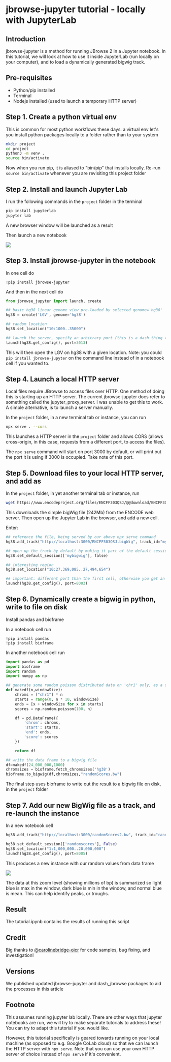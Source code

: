 # jbrowse-jupyter tutorial - locally with JupyterLab

## Introduction

jbrowse-jupyter is a method for running JBrowse 2 in a Jupyter notebook. In this
tutorial, we will look at how to use it inside JupyterLab (run locally on your
computer), and to load a dynamically generated bigwig track.

## Pre-requisites

- Python/pip installed
- Terminal
- Nodejs installed (used to launch a temporary HTTP server)

## Step 1. Create a python virtual env

This is common for most python workflows these days: a virtual env let's you
install python packages locally to a folder rather than to your system

```bash
mkdir project
cd project
python3 -m venv .
source bin/activate
```

Now when you run pip, it is aliased to "bin/pip" that installs locally. Re-run
`source bin/activate` whenever you are revisiting this project folder

## Step 2. Install and launch Jupyter Lab

I run the following commands in the `project` folder in the terminal

```bash
pip install jupyterlab
jupyter lab
```

A new browser window will be launched as a result

Then launch a new notebook

![](img/k1.png)

## Step 3. Install jbrowse-jupyter in the notebook

In one cell do

```
!pip install jbrowse-jupyter
```

And then in the next cell do

```python
from jbrowse_jupyter import launch, create

## basic hg38 linear genome view pre-loaded by selected genome='hg38'
hg38 = create('LGV', genome='hg38')

## random location
hg38.set_location("10:1000..35000")

## launch the server, specify an arbitrary port (this is a dash thing to use a port)
launch(hg38.get_config(), port=3013)
```

This will then open the LGV on hg38 with a given location. Note: you could
`pip install jbrowse-jupyter` on the command line instead of in a notebook cell
if you wanted to.

## Step 4. Launch a local HTTP server

Local files require JBrowse to access files over HTTP. One method of doing this
is starting up an HTTP server. The current jbrowse-jupyter docs refer to
something called the jupyter_proxy_server. I was unable to get this to work. A
simple alternative, is to launch a server manually.

In the `project` folder, in a new terminal tab or instance, you can run

```bash
npx serve . --cors
```

This launches a HTTP server in the `project` folder and allows CORS (allows
cross-origin, in this case, requests from a different port, to access the
files).

The `npx serve` command will start on port 3000 by default, or will print out
the port it is using if 3000 is occupied. Take note of this port.

## Step 5. Download files to your local HTTP server, and add as

In the `project` folder, in yet another terminal tab or instance, run

```bash
wget https://www.encodeproject.org/files/ENCFF303QSJ/@@download/ENCFF303QSJ.bigWig
```

This downloads the simple bigWig file (242Mb) from the ENCODE web server. Then
open up the Jupyter Lab in the browser, and add a new cell.

Enter:

```python
## reference the file, being served by our above npx serve command
hg38.add_track("http://localhost:3000/ENCFF303QSJ.bigWig", track_id="mybigwig", overwrite=true)

## open up the track by default by making it part of the default session
hg38.set_default_session(['mybigwig'], false)

## interesting region
hg38.set_location("10:27,369,085..27,494,654")

## important: different port than the first cell, otherwise you get an error.
launch(hg38.get_config(), port=8003)
```

## Step 6. Dynamically create a bigwig in python, write to file on disk

Install pandas and bioframe

In a notebook cell run

```
!pip install pandas
!pip install bioframe
```

In another notebook cell run

```python
import pandas as pd
import bioframe
import random
import numpy as np

## generate some random poisson distributed data on 'chr1' only, as a data frame
def makedf(n,windowSize):
    chroms = ["chr1"] * n
    starts = range(0, n * 10, windowSize)
    ends = [x + windowSize for x in starts]
    scores = np.random.poisson(100, n)

    df = pd.DataFrame({
        'chrom': chroms,
        'start': starts,
        'end': ends,
        'score': scores
    })

    return df

## write the data frame to a bigwig file
df=makedf(24_000_000,1000)
chromsizes = bioframe.fetch_chromsizes('hg38')
bioframe.to_bigwig(df,chromsizes,"randomScores.bw")
```

The final step uses bioframe to write out the result to a bigwig file on disk,
in the `project` folder

## Step 7. Add our new BigWig file as a track, and re-launch the instance

In a new notebook cell

```python
hg38.add_track("http://localhost:3000/randomScores2.bw", track_id="randomscores", overwrite=True)

hg38.set_default_session(['randomscores'], False)
hg38.set_location("1:1,000,000..20,000,000")
launch(hg38.get_config(), port=8005)
```

This produces a new instance with our random values from data frame

![](img/k2.png)

The data at this zoom level (showing millions of bp) is summarized so light blue
is max in the window, dark blue is min in the window, and normal blue is mean.
This can help identify peaks, or troughs.

## Result

The tutorial.ipynb contains the results of running this script

## Credit

Big thanks to [@carolinebridge-oicr](https://github.com/carolinebridge-oicr) for
code samples, bug fixing, and investigation!

## Versions

We published updated jbrowse-jupyter and dash_jbrowse packages to aid the
processes in this article

## Footnote

This assumes running jupyter lab locally. There are other ways that jupyter
notebooks are run, we will try to make separate tutorials to address these! You
can try to adapt this tutorial if you would like.

However, this tutorial specifically is geared towards running on your local
machine (as opposed to e.g. Google CoLab cloud) so that we can launch the HTTP
server with `npx serve`. Note that you can use your own HTTP server of choice
instead of `npx serve` if it's convenient.
